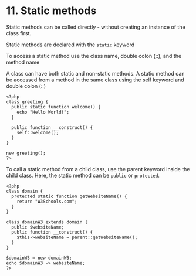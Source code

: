 # 11. Static methods

Static methods can be called directly - without creating an instance of the class first.

Static methods are declared with the `static` keyword

To access a static method use the class name, double colon (::), and the method name

A class can have both static and non-static methods. A static method can be accessed from a method in the same class using the self keyword and double colon (::)

```
<?php
class greeting {
  public static function welcome() {
    echo "Hello World!";
  }

  public function __construct() {
    self::welcome();
  }
}

new greeting();
?>
```

To call a static method from a child class, use the parent keyword inside the child class. Here, the static method can be `public` or `protected`.

```
<?php
class domain {
  protected static function getWebsiteName() {
    return "W3Schools.com";
  }
}

class domainW3 extends domain {
  public $websiteName;
  public function __construct() {
    $this->websiteName = parent::getWebsiteName();
  }
}

$domainW3 = new domainW3;
echo $domainW3 -> websiteName;
?>
```
